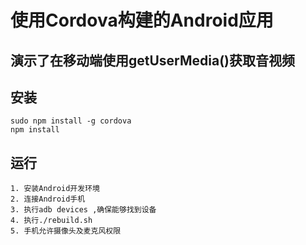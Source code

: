 # 使用Cordova构建的Android应用
## 演示了在移动端使用getUserMedia()获取音视频

## 安装
```
sudo npm install -g cordova
npm install
```

## 运行

```
1. 安装Android开发环境
2. 连接Android手机
3. 执行adb devices ,确保能够找到设备
4. 执行./rebuild.sh
5. 手机允许摄像头及麦克风权限
```

